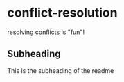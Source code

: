 # conflict-resolution
resolving conflicts is "fun"!

## Subheading
This is the subheading of the readme
